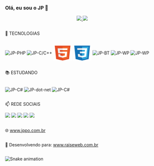### Olá, eu sou o JP 👋



<div align="center">
  <a href="https://github.com/jppo01">
  <img height="150em" src="https://github-readme-stats.vercel.app/api?username=jppo01&show_icons=true&theme=dark&include_all_commits=true&count_private=true"/>
  <img height="150em" src="https://github-readme-stats.vercel.app/api/top-langs/?username=jppo01&layout=compact&langs_count=7&theme=dark"/>
  </a>
 </div>
  
 
  ##
  
  🧰 TECNOLOGIAS
<div style="display: inline_block"><br>
  <img align="center" alt="JP-PHP" height="50" width="60" src="https://cdn.jsdelivr.net/gh/devicons/devicon/icons/php/php-original.svg">
  <img align="center" alt="JP-C/C++" height="50" width="60" src="https://cdn.jsdelivr.net/gh/devicons/devicon/icons/cplusplus/cplusplus-original.svg">
  <img align="center" alt="JP-HTML" height="50" width="60" src="https://raw.githubusercontent.com/devicons/devicon/master/icons/html5/html5-original.svg">
  <img align="center" alt="JP-CSS" height="50" width="60" src="https://raw.githubusercontent.com/devicons/devicon/master/icons/css3/css3-original.svg">
  <img align="center" alt="JP-BT" height="50" width="60" src="https://cdn.jsdelivr.net/gh/devicons/devicon/icons/bootstrap/bootstrap-plain.svg">
  <img align="center" alt="JP-WP" height="50" width="60"  src="https://cdn.jsdelivr.net/gh/devicons/devicon/icons/wordpress/wordpress-plain.svg">
   <img align="center" alt="JP-WP" height="50" width="60"  src="https://cdn.jsdelivr.net/gh/devicons/devicon/icons/microsoftsqlserver/microsoftsqlserver-plain-wordmark.svg">
 
</div>
  
  ##
  📚 ESTUDANDO
 <div style="display: inline_block"><br>
  <img align="center" alt="JP-C#" height="50" width="60" src="https://cdn.jsdelivr.net/gh/devicons/devicon/icons/csharp/csharp-original.svg">
  <img align="center" alt="JP-dot-net" height="50" width="60" src="https://cdn.jsdelivr.net/gh/devicons/devicon/icons/dot-net/dot-net-original.svg">
  <img align="center" alt="JP-C#" height="50" width="60" src="https://cdn.jsdelivr.net/gh/devicons/devicon/icons/azure/azure-original-wordmark.svg">
  
</div>
  
  ##
  
 📫 REDE SOCIAIS
<div> 
  <a href="https://www.youtube.com/channel/UCWB0IaEzSZB3CPDs6GZUAmA" target="_blank"><img src="https://img.shields.io/badge/YouTube-FF0000?style=for-the-badge&logo=youtube&logoColor=white" target="_blank"></a>
  <a href="https://instagram.com/joaopauloopires" target="_blank"><img src="https://img.shields.io/badge/-Instagram-%23E4405F?style=for-the-badge&logo=instagram&logoColor=white" target="_blank"></a>
 <a href="https://discord.gg/8DYwgETmbd" target="_blank"><img src="https://img.shields.io/badge/Discord-7289DA?style=for-the-badge&logo=discord&logoColor=white" target="_blank"></a> 
  <a href = "mailto:jppo@live.com"><img src="https://img.shields.io/badge/-Gmail-%23333?style=for-the-badge&logo=gmail&logoColor=white" target="_blank"></a>
  <a href="https://www.linkedin.com/in/joaopauloopires" target="_blank"><img src="https://img.shields.io/badge/-LinkedIn-%230077B5?style=for-the-badge&logo=linkedin&logoColor=white" target="_blank"></a>
  
  </div>
  
  
  ##
  
  🌐 www.jppo.com.br
  

  ##


👷 Desenvolvendo para:
  www.raiseweb.com.br
 
  ##
  
   ![Snake animation](https://github.com/jppo01/jppo01/blob/output/github-contribution-grid-snake.svg)
